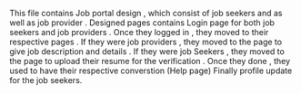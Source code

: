 This file contains Job portal design , which consist of job seekers and as well as job provider . 
Designed pages contains Login page for both job seekers and job providers .
Once they logged in , they moved to their respective pages . 
If they were job providers , they moved to the page to give job description and details .
If they were job Seekers , they moved to the page to upload their resume for the verification .
Once they done , they used to have their respective converstion (Help page)
Finally profile update for the job seekers.
